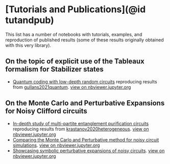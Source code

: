 # [Tutorials and Publications](@id tutandpub)

This list has a number of notebooks with tutorials, examples, and reproduction of published results (some of these results originally obtained with this very library).

## On the topic of explicit use of the Tableaux formalism for Stabilizer states 

- [Quantum coding with low-depth random circuits](https://github.com/QuantumSavory/QuantumClifford.jl/blob/master/docs/src/notebooks/Stabilizer_Codes_Based_on_Random_Circuits.ipynb) reproducing results from [gullans2021quantum](@cite). [view on nbviewer.jupyter.org](https://nbviewer.jupyter.org/github/QuantumSavory/QuantumClifford.jl/blob/master/docs/src/notebooks/Stabilizer_Codes_Based_on_Random_Circuits.ipynb)


## On the Monte Carlo and Perturbative Expansions for **Noisy** Clifford circuits

- [In-depth study of multi-partite entanglement purification circuits](https://github.com/QuantumSavory/QuantumClifford.jl/blob/master/docs/src/notebooks/Noisy_Circuits_Tutorial_with_Purification_Circuits.ipynb) reproducing results from [krastanov2020heterogeneous](@cite). [view on nbviewer.jupyter.org](https://nbviewer.jupyter.org/github/QuantumSavory/QuantumClifford.jl/blob/master/docs/src/notebooks/Noisy_Circuits_Tutorial_with_Purification_Circuits.ipynb)
- [Comparing the Monte Carlo and Perturbative method for noisy circuit simulations](https://github.com/QuantumSavory/QuantumClifford.jl/blob/master/docs/src/notebooks/Perturbative_Expansions_vs_Monte_Carlo_Simulations.ipynb). [view on nbviewer.jupyter.org](https://nbviewer.jupyter.org/github/QuantumSavory/QuantumClifford.jl/blob/master/docs/src/notebooks/Perturbative_Expansions_vs_Monte_Carlo_Simulations.ipynb)
- [Showcasing symbolic perturbative expansions of noisy circuits](https://github.com/QuantumSavory/QuantumClifford.jl/blob/master/docs/src/notebooks/Symbolic_Perturbative_Expansions.ipynb). [view on nbviewer.jupyter.org](https://nbviewer.jupyter.org/github/QuantumSavory/QuantumClifford.jl/blob/master/docs/src/notebooks/Symbolic_Perturbative_Expansions.ipynb)
